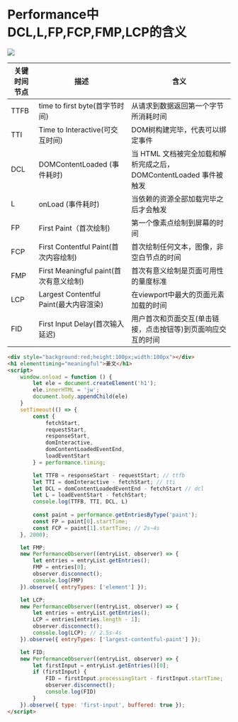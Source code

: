 # Performance中DCL,L,FP,FCP,FMP,LCP的含义

![](/images/net/performance.png)

| 关键时间节点 | 描述                                   | 含义                                                              |
| ------------ | -------------------------------------- | ----------------------------------------------------------------- |
| TTFB         | time to first byte(首字节时间)         | 从请求到数据返回第一个字节所消耗时间                              |
| TTI          | Time to Interactive(可交互时间)        | DOM树构建完毕，代表可以绑定事件                                   |
| DCL          | DOMContentLoaded (事件耗时)            | 当 HTML 文档被完全加载和解析完成之后，DOMContentLoaded 事件被触发 |
| L            | onLoad (事件耗时)                      | 当依赖的资源全部加载完毕之后才会触发                              |
| FP           | First Paint（首次绘制)                 | 第一个像素点绘制到屏幕的时间                                      |
| FCP          | First Contentful Paint(首次内容绘制)   | 首次绘制任何文本，图像，非空白节点的时间                          |
| FMP          | First Meaningful paint(首次有意义绘制) | 首次有意义绘制是页面可用性的量度标准                              |
| LCP          | Largest Contentful Paint(最大内容渲染) | 在viewport中最大的页面元素加载的时间                              |
| FID          | First Input Delay(首次输入延迟)        | 用户首次和页面交互(单击链接，点击按钮等)到页面响应交互的时间      |

```html
<div style="background:red;height:100px;width:100px"></div>
<h1 elementtiming="meaningful">姜文</h1>
<script>
    window.onload = function () {
        let ele = document.createElement('h1');
        ele.innerHTML = 'jw';
        document.body.appendChild(ele)
    }
    setTimeout(() => {
        const {
            fetchStart,
            requestStart,
            responseStart,
            domInteractive,
            domContentLoadedEventEnd,
            loadEventStart
        } = performance.timing;

        let TTFB = responseStart - requestStart; // ttfb
        let TTI = domInteractive - fetchStart; // tti
        let DCL = domContentLoadedEventEnd - fetchStart // dcl
        let L = loadEventStart - fetchStart;
        console.log(TTFB, TTI, DCL, L)
      
        const paint = performance.getEntriesByType('paint');
        const FP = paint[0].startTime;
        const FCP = paint[1].startTime; // 2s~4s
    }, 2000);

    let FMP;
    new PerformanceObserver((entryList, observer) => {
        let entries = entryList.getEntries();
        FMP = entries[0];
        observer.disconnect();
        console.log(FMP)
    }).observe({ entryTypes: ['element'] });

    let LCP;
    new PerformanceObserver((entryList, observer) => {
        let entries = entryList.getEntries();
        LCP = entries[entries.length - 1];
        observer.disconnect();
        console.log(LCP); // 2.5s-4s
    }).observe({ entryTypes: ['largest-contentful-paint'] });

    let FID;
    new PerformanceObserver((entryList, observer) => {
        let firstInput = entryList.getEntries()[0];
        if (firstInput) {
            FID = firstInput.processingStart - firstInput.startTime;
            observer.disconnect();
            console.log(FID)
        }
    }).observe({ type: 'first-input', buffered: true });
</script>
```